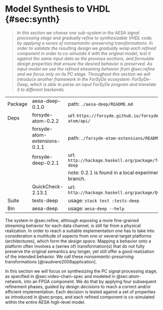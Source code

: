 # Model Synthesis to VHDL {#sec:synth}

> _In this section we choose one sub-system in the AESA signal processing stage and
> gradually refine to synthesizable VHDL code, by applying a series of
> nonsemantic-preserving transformations. In order to validate the resulting design we
> gradually wrap each refined component in order to co-simulate it with the original
> model, test it against the same input data as the previous sections, and formulate
> design properties that ensure the desired behavior is preserved. As input model we
> use the refined streaming behavior from @sec:refine and we focus only on its PC
> stage. Throughout this section we will introduce another framework in the ForSyDe
> ecosystem: ForSyDe-Deep, which is able to parse an input ForSyDe program and
> translate it to different backends._

|         |                               |                                                        |
| -----   | -------------------------     | --------------------------------------------------     |
| Package | aesa-deep-0.1.0               | path: `./aesa-deep/README.md`                          |
| Deps    | forsyde-atom-0.2.2            | url: `https://forsyde.github.io/forsyde-atom/api/`     |
|         | forsyde-atom-extensions-0.1.1 | path: `./forsyde-atom-extensions/README.md`            |
|         | forsyde-deep-0.2.1            | url: `http://hackage.haskell.org/package/forsyde-deep` |
|         |                               | note: 0.2.1 is found in a local experimental branch.   |
|         | QuickCheck-2.13.1             | url: `http://hackage.haskell.org/package/QuickCheck`   |
| Suite   | tests-deep                    | usage: `stack test :tests-deep`                        |
| Bin     | aesa-deep                     | usage: `aesa-deep --help`                              |


The system in @sec:refine, although exposing a more fine-grained streaming behavior
for each data channel, is still far from a physical realization. In order to reach a
suitable implementation one has to take into consideration a multitude of aspects from
one or several target platforms (architectures), which form the _design
space_. Mapping a behavior onto a platform often involves a (series of)
transformation(s) that do not fully preserve the original semantics any longer, yet
still offer a good realization of the intended behavior. We call these
_nonsemantic-preserving_ transformations [@raudvere2008application].

In this section we will focus on synthesizing the PC signal processing stage, as
specified in @sec:video-chain-spec and modeled in @sec:atom-network, into an FPGA
component. We do that by applying four subsequent refinement phases, guided by design
_decisions_ to reach a correct and/or efficient implementation. Each decision is
tested against a set of properties as introduced in @sec:props, and each refined
component is co-simulated within the entire AESA high-level model.

